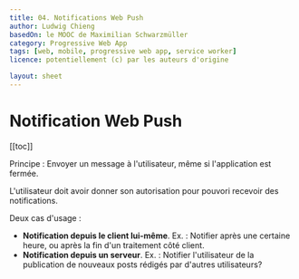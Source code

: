 ```yaml
---
title: 04. Notifications Web Push
author: Ludwig Chieng
basedOn: le MOOC de Maximilian Schwarzmüller
category: Progressive Web App
tags: [web, mobile, progressive web app, service worker]
licence: potentiellement (c) par les auteurs d'origine

layout: sheet
---
```


# Notification Web Push

[[toc]]

Principe : Envoyer un message à l'utilisateur, même si l'application est fermée.

L'utilisateur doit avoir donner son autorisation pour pouvori recevoir des notifications.

Deux cas d'usage : 
- **Notification depuis le client lui-même**. Ex. : Notifier après une certaine heure, ou après la fin d'un traitement côté client.
- **Notification depuis un serveur**. Ex. : Notifier l'utilisateur de la publication de nouveaux posts rédigés par d'autres utilisateurs?
